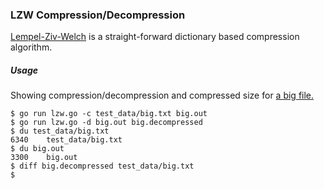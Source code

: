 ### LZW Compression/Decompression

[Lempel-Ziv-Welch](https://en.wikipedia.org/wiki/Lempel%E2%80%93Ziv%E2%80%93Welch) is a straight-forward dictionary based compression algorithm.

##### Usage
Showing compression/decompression and compressed size for [a big file.](https://norvig.com/big.txt)

    $ go run lzw.go -c test_data/big.txt big.out
    $ go run lzw.go -d big.out big.decompressed
    $ du test_data/big.txt
    6340	test_data/big.txt
    $ du big.out
    3300	big.out
    $ diff big.decompressed test_data/big.txt
    $ 
